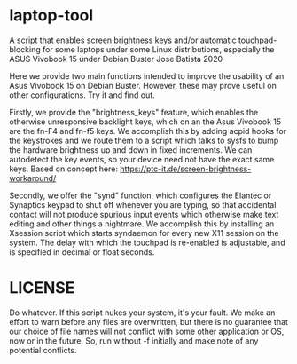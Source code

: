 laptop-tool
===========

A script that enables screen brightness keys and/or automatic touchpad-blocking for some laptops under some Linux distributions, especially the ASUS Vivobook 15 under Debian Buster
Jose Batista 2020

Here we provide two main functions intended to improve the usability of an Asus Vivobook 15
on Debian Buster. However, these may prove useful on other configurations. Try it and find out.

Firstly, we provide the "brightness_keys" feature, which enables the otherwise unresponsive
backlight keys, which on an the Asus Vivobook 15 are the fn-F4 and fn-f5 keys.
We accomplish this by adding acpid hooks for the keystrokes and we route them to a script
which talks to sysfs to bump the hardware brightness up and down in fixed increments.
We can autodetect the key events, so your device need not have the exact same keys.
Based on concept here: https://ptc-it.de/screen-brightness-workaround/

Secondly, we offer the "synd" function, which configures the Elantec or Synaptics keypad
to shut off whenever you are typing, so that accidental contact will not produce spurious
input events which otherwise make text editing and other things a nightmare.
We accomplish this by installing an Xsession script which starts syndaemon for every
new X11 session on the system. The delay with which the touchpad is re-enabled is
adjustable, and is specified in decimal or float seconds.


LICENSE
=======

Do whatever. If this script nukes your system, it's your fault. We make an effort to
warn before any files are overwritten, but there is no guarantee that our choice
of file names will not conflict with some other application or OS, now or in the future.
So, run without -f initially and make note of any potential conflicts.

